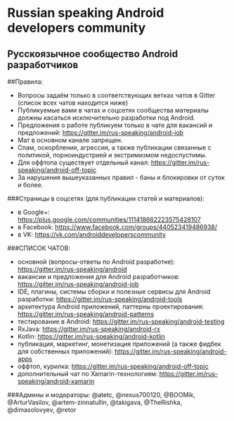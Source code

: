 # Russian speaking Android developers community
## Русскоязычное сообщество Android разработчиков

##Правила:
* Вопросы задаём только в соответствующих ветках чатов в Gitter (список всех чатов находится ниже)
* Публикуемые вами в чатах и соцсетях сообщества материалы должны касаться исключительно разработки под Android.
* Предложения о работе публикуем только в чате для вакансий и предложений: https://gitter.im/rus-speaking/android-job
* Мат в основном канале запрещен.
* Спам, оскорбления, агрессия, а также публикации связанные с политикой, порноиндустрией и экстримизмом недоспустимы.
* Для оффтопа существует отдельный канал: https://gitter.im/rus-speaking/android-off-topic
* За нарушения вышеуказанных правил - баны и блокировки от суток и более.

###Страницы в соцсетях (для публикации статей и материалов):
* в Google+: https://plus.google.com/communities/111418662223575428107
* в Facebook: https://www.facebook.com/groups/440523419486938/
* в VK: https://vk.com/androiddeveloperscommunity

###СПИСОК ЧАТОВ:
* основной (вопросы-ответы по Android разработке): https://gitter.im/rus-speaking/android
* вакансии и предложения для Android разработчиков: https://gitter.im/rus-speaking/android-job
* IDE, плагины, системы сборки и полезные сервисы для Android разработки: https://gitter.im/rus-speaking/android-tools
* архитектура Android приложений, паттерны проектирования: https://gitter.im/rus-speaking/android-patterns
* тестирование в Android: https://gitter.im/rus-speaking/android-testing
* RxJava: https://gitter.im/rus-speaking/android-rx
* Kotlin: https://gitter.im/rus-speaking/android-kotlin
* публикация, маркетинг, монетизация приложений (а также фидбек для собственных приложений): https://gitter.im/rus-speaking/android-apps
* оффтоп, курилка: https://gitter.im/rus-speaking/android-off-topic
* дополнительный чат по Xamarin-технологиям: https://gitter.im/rus-speaking/android-xamarin
 
###Админы и модераторы: 
@atetc, @nexus700120, @BOOMik, @ArturVasilov, @artem-zinnatullin, @takigava, @TheRishka, @dimasolovyev, @retor
